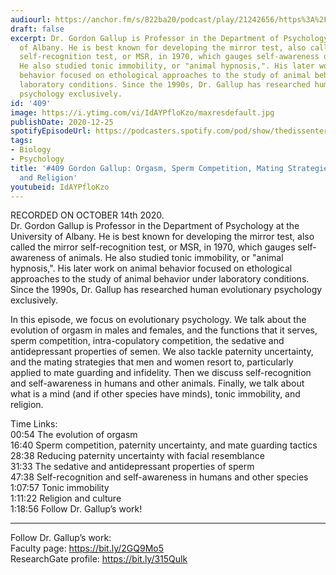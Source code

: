 ```yaml
---
audiourl: https://anchor.fm/s/822ba20/podcast/play/21242656/https%3A%2F%2Fd3ctxlq1ktw2nl.cloudfront.net%2Fstaging%2F2020-9-17%2Fbff71e51-4210-26e4-809c-e4a3ec35bc22.m4a
draft: false
excerpt: Dr. Gordon Gallup is Professor in the Department of Psychology at the University
  of Albany. He is best known for developing the mirror test, also called the mirror
  self-recognition test, or MSR, in 1970, which gauges self-awareness of animals.
  He also studied tonic immobility, or "animal hypnosis,". His later work on animal
  behavior focused on ethological approaches to the study of animal behavior under
  laboratory conditions. Since the 1990s, Dr. Gallup has researched human evolutionary
  psychology exclusively.
id: '409'
image: https://i.ytimg.com/vi/IdAYPfloKzo/maxresdefault.jpg
publishDate: 2020-12-25
spotifyEpisodeUrl: https://podcasters.spotify.com/pod/show/thedissenter/episodes/409-Gordon-Gallup-Orgasm--Sperm-Competition--Mating-Strategies--Self-Recognition--and-Religion-el6pb0
tags:
- Biology
- Psychology
title: '#409 Gordon Gallup: Orgasm, Sperm Competition, Mating Strategies, Self-Recognition,
  and Religion'
youtubeid: IdAYPfloKzo
---
```

<div class="timelinks">

RECORDED ON OCTOBER 14th 2020.  
Dr. Gordon Gallup is Professor in the Department of Psychology at the University of Albany. He is best known for developing the mirror test, also called the mirror self-recognition test, or MSR, in 1970, which gauges self-awareness of animals. He also studied tonic immobility, or "animal hypnosis,". His later work on animal behavior focused on ethological approaches to the study of animal behavior under laboratory conditions. Since the 1990s, Dr. Gallup has researched human evolutionary psychology exclusively.

In this episode, we focus on evolutionary psychology. We talk about the evolution of orgasm in males and females, and the functions that it serves, sperm competition, intra-copulatory competition, the sedative and antidepressant properties of semen. We also tackle paternity uncertainty, and the mating strategies that men and women resort to, particularly applied to mate guarding and infidelity. Then we discuss self-recognition and self-awareness in humans and other animals. Finally, we talk about what is a mind (and if other species have minds), tonic immobility, and religion.

Time Links:  
<time>00:54</time> The evolution of orgasm  
<time>16:40</time> Sperm competition, paternity uncertainty, and mate guarding tactics  
<time>28:38</time> Reducing paternity uncertainty with facial resemblance  
<time>31:33</time> The sedative and antidepressant properties of sperm  
<time>47:38</time> Self-recognition and self-awareness in humans and other species  
<time>1:07:57</time> Tonic immobility  
<time>1:11:22</time> Religion and culture  
<time>1:18:56</time> Follow Dr. Gallup’s work!

---

Follow Dr. Gallup’s work:  
Faculty page: https://bit.ly/2GQ9Mo5  
ResearchGate profile: https://bit.ly/315Qulk
</div>

